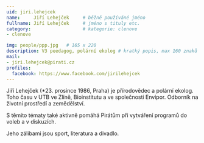 ```yaml
---
uid: jiri.lehejcek
name:     Jiří Lehejček  	# běžně používáné jméno
fullname: Jiří Lehejček  	# jméno s tituly etc.
category:                   # kategorie: clenove
- clenove

img: people/ppp.jpg   # 165 x 220
description: V3 peedagog, polární ekolog # kratký popis, max 160 znaků
mail:
- jiri.lehejcek@pirati.cz
profiles:
  facebook: https://www.facebook.com/jirilehejcek
---
```


Jiří Lehejček (*23. prosince 1986, Praha) je přírodovědec a polární ekolog. Toho času v UTB ve Zlíně, Bioinstitutu a ve společnosti Envipor. Odborník na životní prostředí a zemědělství.

S těmito tématy také aktivně pomáhá Pirátům při vytváření programů do voleb a v diskuzích.

Jeho zálibami jsou sport, literatura a divadlo.
